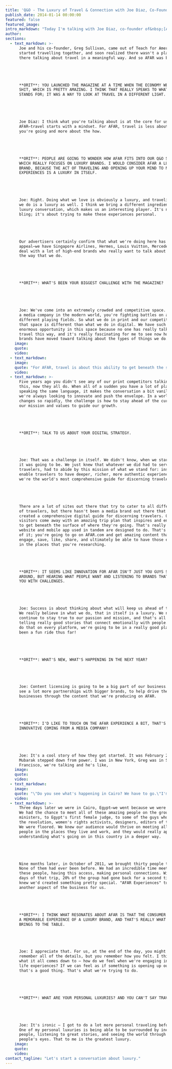 ```yaml
---
title: 'Q&O - The Luxury of Travel & Connection with Joe Diaz, Co-Founder of AFAR Media'
publish_date: 2014-01-14 00:00:00
featured: false
featured_image:
intro_markdown: "Today I'm talking with Joe Diaz, co-founder of&nbsp;[AFAR Media](http://www.afar.com/)- a brand that inspires travelers to get off the tour bus, take a seat at the kitchen table, and connect.​"
author:
sections:
  - text_markdown: >-
      Joe and his co-founder, Greg Sullivan, came out of Teach for America,
      started travelling together, and soon realized there wasn't a player out
      there talking about travel in a meaningful way. And so AFAR was born.





      **ORIT**: YOU LAUNCHED THE MAGAZINE AT A TIME WHEN THE ECONOMY WENT TO
      SHIT, WHICH IS PRETTY AMAZING. I THINK THAT REALLY SPEAKS TO WHAT AFAR
      STANDS FOR; IT WAS A WAY TO LOOK AT TRAVEL IN A DIFFERENT LIGHT.





      Joe Diaz: I think what you're talking about is at the core for us at
      AFAR—travel starts with a mindset. For AFAR, travel is less about where
      you're going and more about the how.





      **ORIT**: PEOPLE ARE GOING TO WONDER HOW AFAR FITS INTO OUR Q&O SERIES,
      WHICH REALLY FOCUSES ON LUXURY BRANDS. I WOULD CONSIDER AFAR A LUXURY
      BRAND, BECAUSE THE ACT OF TRAVELING AND OPENING UP YOUR MIND TO NEW
      EXPERIENCES IS A LUXURY IN ITSELF.





      Joe: Right. Doing what we love is obviously a luxury, and traveling the way
      we do is a luxury as well. I think we bring a different ingredient to the
      luxury conversation, which makes us an interesting player. It's not about
      bling; it's about trying to make these experiences personal.





      Our advertisers certainly confirm that what we're doing here has luxury
      appeal—we have Singapore Airlines, Hermes, Louis Vuitton, Mercedes, etc. We
      deal with a lot of high-end brands who really want to talk about luxury in
      the way that we do.





      **ORIT**: WHAT'S BEEN YOUR BIGGEST CHALLENGE WITH THE MAGAZINE?





      Joe: We've come into an extremely crowded and competitive space. Being
      a media company in the modern world, you're fighting battles on a lot of
      different playing fields. So what we do in print and our competition in
      that space is different than what we do in digital. We have such an
      enormous opportunity in this space because no one has really talked about
      travel this way, and it's really fascinating for me to see now how recently
      brands have moved toward talking about the types of things we do.​
    image:
    quote:
    video:
  - text_markdown:
    image:
    quote: "For AFAR, travel is about this ability to get beneath the surface, and use experience as a way to define life and what's in it."
    video:
  - text_markdown: >-
      Five years ago you didn't see any of our print competitors talking about
      this, now they all do. When all of a sudden you have a lot of players
      speaking the same language, it makes the conversation a bit vanilla, so
      we're always looking to innovate and push the envelope. In a world that
      changes so rapidly, the challenge is how to stay ahead of the curve and use
      our mission and values to guide our growth.





      **ORIT**: TALK TO US ABOUT YOUR DIGITAL STRATEGY.





      Joe: That was a challenge in itself. We didn't know, when we started, what
      it was going to be. We just knew that whatever we did had to serve the
      travelers, had to abide by this mission of what we stand for: inspire and
      enable travelers to have deeper, richer, more authentic experiences. Today,
      we're the world's most comprehensive guide for discerning travelers.





      There are a lot of sites out there that try to cater to all different types
      of travelers, but there hasn't been a media brand out there that has
      created a comprehensive digital guide for discerning travelers. Our
      visitors come away with an amazing trip plan that inspires and enables them
      to get beneath the surface of where they're going. That's really what our
      website and mobile app used in tandem are designed to do. That's the core
      of it; you're going to go on AFAR.com and get amazing content that you can
      engage, save, like, share, and ultimately be able to have those experiences
      in the places that you're researching.





      **ORIT**: IT SEEMS LIKE INNOVATION FOR AFAR ISN'T JUST YOU GUYS SITTING
      AROUND, BUT HEARING WHAT PEOPLE WANT AND LISTENING TO BRANDS THAT COME TO
      YOU WITH CHALLENGES.





      Joe: Success is about thinking about what will keep us ahead of the curve.
      We really believe in what we do, that in itself is a luxury. We need to
      continue to stay true to our passion and mission, and that's all about
      telling really good stories that connect emotionally with people. If we can
      do that on every platform, we're going to be in a really good place. It's
      been a fun ride thus far!





      **ORIT**: WHAT'S NEW, WHAT'S HAPPENING IN THE NEXT YEAR?





      Joe: Content licensing is going to be a big part of our business. You'll
      see a lot more partnerships with bigger brands, to help drive their
      businesses through the content that we're producing on AFAR.





      **ORIT**: I'D LIKE TO TOUCH ON THE AFAR EXPERIENCE A BIT, THAT'S PRETTY
      INNOVATIVE COMING FROM A MEDIA COMPANY!





      Joe: It's a cool story of how they got started. It was February 2011, when
      Mubarak stepped down from power. I was in New York, Greg was in San
      Francisco, we're talking and he's like,​
    image:
    quote:
    video:
  - text_markdown:
    image:
    quote: "\"Do you see what's happening in Cairo? We have to go.\"I'm like, \"When?\"\"Right now.\""
    video:
  - text_markdown: >-
      Three days later we were in Cairo, Egypt—we went because we were curious.
      We had the chance to meet all of these amazing people on the ground. From
      ministers, to Egypt's first female judge, to some of the guys who started
      the revolution, women's rights activists, designers, editors of the papers.
      We were floored. We knew our audience would thrive on meeting all of these
      people in the places they live and work, and they would really appreciate
      understanding what's going on in this country in a deeper way.





      Nine months later, in October of 2011, we brought thirty people to Cairo.
      None of them had ever been before. We had an incredible time meeting all
      these people, having this access, making personal connections. Within sixty
      days of that trip, 20% of the group had gone back for a second time, so we
      knew we'd created something pretty special. "AFAR Experiences" turned into
      another aspect of the business for us.





      **ORIT**: I THINK WHAT RESONATES ABOUT AFAR IS THAT THE CONSUMER EXPECTS
      A MEMORABLE EXPERIENCE OF A LUXURY BRAND, AND THAT'S REALLY WHAT AFAR
      BRINGS TO THE TABLE.





      Joe: I appreciate that. For us, at the end of the day, you might not
      remember all of the details, but you remember how you felt. I think that's
      what it all comes down to – how do we feel when we're engaging in those
      life experiences? If we can feel as if something is opening up our world,
      that's a good thing. That's what we're trying to do.





      **ORIT**: WHAT ARE YOUR PERSONAL LUXURIES? AND YOU CAN'T SAY TRAVEL!





      Joe: It's ironic – I got to do a lot more personal traveling before AFAR!
      One of my personal luxuries is being able to be surrounded by incredible
      people, listening to great stories, and seeing the world through other
      people's eyes. That to me is the greatest luxury.​
    image:
    quote:
    video:
contact_tagline: "Let's start a conversation about luxury."
---
```



